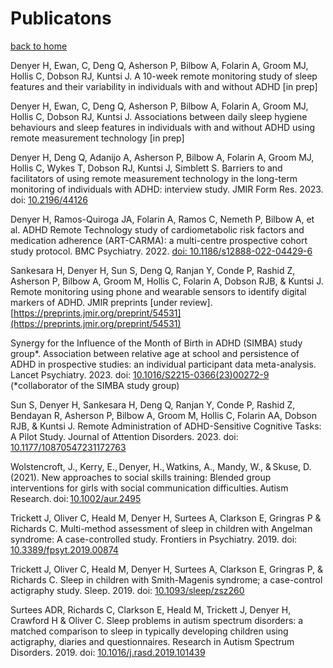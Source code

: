 
# Publicatons

[back to home](./index.md)

Denyer H, Ewan, C, Deng Q, Asherson P, Bilbow A, Folarin A, Groom MJ, Hollis C, Dobson RJ, Kuntsi J. A 10-week remote monitoring study of sleep features and their variability in individuals with and without ADHD [in prep]

Denyer H, Ewan, C, Deng Q, Asherson P, Bilbow A, Folarin A, Groom MJ, Hollis C, Dobson RJ, Kuntsi J. Associations between daily sleep hygiene behaviours and sleep features in individuals with and without ADHD using remote measurement technology [in prep]

Denyer H, Deng Q, Adanijo A, Asherson P, Bilbow A, Folarin A, Groom MJ, Hollis C, Wykes T, Dobson RJ, Kuntsi J, Simblett S. Barriers to and facilitators of using remote measurement technology in the long-term monitoring of individuals with ADHD: interview study. JMIR Form Res. 2023. doi: [10.2196/44126](https://doi.org/10.2196/44126)

Denyer H, Ramos-Quiroga JA, Folarin A, Ramos C, Nemeth P, Bilbow A, et al. ADHD Remote Technology study of cardiometabolic risk factors and medication adherence (ART-CARMA): a multi-centre prospective cohort study protocol. BMC Psychiatry. 2022. [doi: 10.1186/s12888-022-04429-6](https://doi.org/10.1186/s12888-022-04429-6)

Sankesara H, Denyer H, Sun S, Deng Q, Ranjan Y, Conde P, Rashid Z, Asherson P, Bilbow A, Groom M, Hollis C, Folarin A, Dobson RJB, & Kuntsi J. Remote monitoring using phone and wearable sensors to identify digital markers of ADHD. JMIR preprints [under review]. [https://preprints.jmir.org/preprint/54531](https://preprints.jmir.org/preprint/54531) 

Synergy for the Influence of the Month of Birth in ADHD (SIMBA) study group*. Association between relative age at school and persistence of ADHD in prospective studies: an individual participant data meta-analysis. Lancet Psychiatry. 2023. doi: [10.1016/S2215-0366(23)00272-9](https://www.thelancet.com/journals/lanpsy/article/PIIS2215-0366(23)00272-9/fulltext) (*collaborator of the SIMBA study group)

Sun S, Denyer H, Sankesara H, Deng Q, Ranjan Y, Conde P, Rashid Z, Bendayan R, Asherson P, Bilbow A, Groom M, Hollis C, Folarin AA, Dobson RJB, & Kuntsi J. Remote Administration of ADHD-Sensitive Cognitive Tasks: A Pilot Study. Journal of Attention Disorders. 2023.  doi: [10.1177/10870547231172763](https://doi.org/10.1177/10870547231172763)

Wolstencroft, J., Kerry, E., Denyer, H., Watkins, A., Mandy, W., & Skuse, D. (2021). New approaches to social skills training: Blended group interventions for girls with social communication difficulties. Autism Research. doi: [10.1002/aur.2495](https://eur03.safelinks.protection.outlook.com/?url=https%3A%2F%2Fdoi.org%2F10.1002%2Faur.2495&data=04%7C01%7Cmrc-dtp%40kcl.ac.uk%7C2587b54d3d8a443b3c6b08d8e953bdce%7C8370cf1416f34c16b83c724071654356%7C0%7C0%7C637515893180169429%7CUnknown%7CTWFpbGZsb3d8eyJWIjoiMC4wLjAwMDAiLCJQIjoiV2luMzIiLCJBTiI6Ik1haWwiLCJXVCI6Mn0%3D%7C1000&sdata=qG2VrFA2JZGhNf0lj1Blxpv7noro87zYOSdqnayoKsc%3D&reserved=0)

Trickett J, Oliver C, Heald M, Denyer H, Surtees A, Clarkson E, Gringras P & Richards C. Multi-method assessment of sleep in children with Angelman syndrome: A case-controlled study. Frontiers in Psychiatry. 2019. doi: [10.3389/fpsyt.2019.00874](http://frontiersin.org/articles/10.3389/fpsyt.2019.00874/abstract)

Trickett J, Oliver C, Heald M, Denyer H, Surtees A, Clarkson E, Gringras P, & Richards C. Sleep in children with Smith-Magenis syndrome; a case-control actigraphy study. Sleep. 2019. doi: [10.1093/sleep/zsz260](https://doi.org/10.1093/sleep/zsz260)

Surtees ADR, Richards C, Clarkson E, Heald M, Trickett J, Denyer H, Crawford H & Oliver C. Sleep problems in autism spectrum disorders: a matched comparison to sleep in typically developing children using actigraphy, diaries and questionnaires. Research in Autism Spectrum Disorders. 2019. doi: [10.1016/j.rasd.2019.101439](https://doi.org/10.1093/sleep/zsz260)
